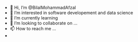 - 👋 Hi, I’m @BilalMohammadAfzal
- 👀 I’m interested in software developement and data science
- 🌱 I’m currently learning 
- 💞️ I’m looking to collaborate on ...
- 📫 How to reach me ...
- 

<!---
BilalMohammadAfzal/BilalMohammadAfzal is a ✨ special ✨ repository because its `README.md` (this file) appears on your GitHub profile.
You can click the Preview link to take a look at your changes.
--->
